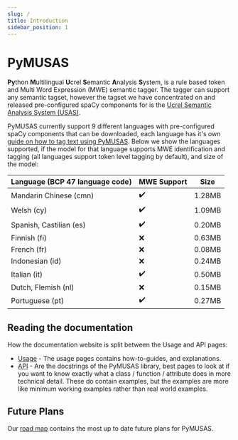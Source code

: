 ```yaml
---
slug: /
title: Introduction
sidebar_position: 1
---
```


# PyMUSAS

**Py**thon **M**ultilingual **U**crel **S**emantic **A**nalysis **S**ystem, is a rule based token and Multi Word Expression (MWE) semantic tagger. The tagger can support any semantic tagset, however the tagset we have concentrated on and released pre-configured spaCy components for is the [Ucrel Semantic Analysis System (USAS)](https://ucrel.lancs.ac.uk/usas/).

PyMUSAS currently support 9 different languages with pre-configured spaCy components that can be downloaded, each language has it's own [guide on how to tag text using PyMUSAS](/usage/how_to/tag_text). Below we show the languages supported, if the model for that language supports MWE identification and tagging (all languages support token level tagging by default), and size of the model:

| Language (BCP 47 language code) | MWE Support | Size |
| --- | --- | --- |
| Mandarin Chinese (cmn) | :heavy_check_mark: | 1.28MB |
| Welsh (cy) | :heavy_check_mark: | 1.09MB |
| Spanish, Castilian (es) | :heavy_check_mark: | 0.20MB |
| Finnish (fi) | :x: | 0.63MB |
| French (fr) | :x: | 0.08MB |
| Indonesian (id) | :x: | 0.24MB |
| Italian (it) | :heavy_check_mark: | 0.50MB |
| Dutch, Flemish (nl) | :x: | 0.15MB |
| Portuguese (pt) | :heavy_check_mark: | 0.27MB |

## Reading the documentation

How the documentation website is split between the Usage and API pages:

* [Usage](/) - The usage pages contains how-to-guides, and explanations.
* [API](/api/spacy_api/taggers/rule_based) - Are the docstrings of the PyMUSAS library, best pages to look at if you want to know exactly what a class / function / attribute does in more technical detail. These do contain examples, but the examples are more like minimum working examples rather than real world examples.


## Future Plans

Our [road map](https://github.com/UCREL/pymusas/blob/main/ROADMAP.md) contains the most up to date future plans for PyMUSAS.